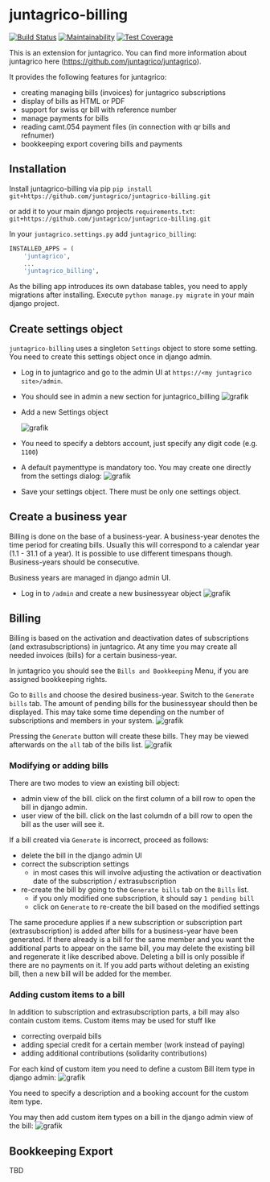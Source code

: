 # juntagrico-billing


[![Build Status](https://travis-ci.com/juntagrico/juntagrico-billing.svg?branch=master)](https://travis-ci.com/juntagrico/juntagrico-billing)
[![Maintainability](https://api.codeclimate.com/v1/badges/f1e8af41b78f052add70/maintainability)](https://codeclimate.com/github/juntagrico/juntagrico-billing/maintainability)
[![Test Coverage](https://api.codeclimate.com/v1/badges/f1e8af41b78f052add70/test_coverage)](https://codeclimate.com/github/juntagrico/juntagrico-billing/test_coverage)

This is an extension for juntagrico. You can find more information about juntagrico here
(https://github.com/juntagrico/juntagrico).

It provides the following features for juntagrico:
* creating managing bills (invoices) for juntagrico subscriptions
* display of bills as HTML or PDF
* support for swiss qr bill with reference number
* manage payments for bills
* reading camt.054 payment files (in connection with qr bills and refnumer)
* bookkeeping export covering bills and payments

## Installation

Install juntagrico-billing via pip 
`pip install git+https://github.com/juntagrico/juntagrico-billing.git`

or add it to your main django projects `requirements.txt`:
`git+https://github.com/juntagrico/juntagrico-billing.git`

In your `juntagrico.settings.py` add `juntagrico_billing`:
```python
INSTALLED_APPS = (
    'juntagrico',
    ...
    'juntagrico_billing',
```

As the billing app introduces its own database tables, you need to apply migrations after installing.
Execute `python manage.py migrate` in your main django project.

## Create settings object

`juntagrico-billing` uses a singleton `Settings` object to store some setting.
You need to create this settings object once in django admin.

- Log in to juntagrico and go to the admin UI at `https://<my juntagrico site>/admin`.
- You should see in admin a new section for juntagrico_billing
  ![grafik](https://user-images.githubusercontent.com/3380098/110239635-419b4600-7f48-11eb-8fb7-afed31983a2d.png)
- Add a new Settings object
  
  ![grafik](https://user-images.githubusercontent.com/3380098/110239725-b79fad00-7f48-11eb-9bb6-badecc6af93e.png)
  
- You need to specify a debtors account, just specify any digit code (e.g. `1100`)
- A default paymenttype is mandatory too. You may create one directly from the settings dialog:
  ![grafik](https://user-images.githubusercontent.com/3380098/110239772-f9c8ee80-7f48-11eb-8866-7844d234e971.png)
- Save your settings object. There must be only one settings object.

## Create a business year

Billing is done on the base of a business-year. A business-year denotes the time period for creating bills.
Usually this will correspond to a calendar year (1.1 - 31.1 of a year). It is possible to use different timespans though.
Business-years should be consecutive.

Business years are managed in django admin UI. 

- Log in to `/admin` and create a new businessyear object
  ![grafik](https://user-images.githubusercontent.com/3380098/110240002-20d3f000-7f4a-11eb-8118-aebd351228b4.png)


## Billing

Billing is based on the activation and deactivation dates of subscriptions (and extrasubscriptions) in juntagrico.
At any time you may create all needed invoices (bills) for a certain business-year.

In juntagrico you should see the `Bills and Bookkeeping` Menu, if you are assigned bookkeeping rights.

Go to `Bills` and choose the desired business-year.
Switch to the `Generate bills` tab. The amount of pending bills for the businessyear should then be displayed.
This may take some time depending on the number of subscriptions and members in your system.
![grafik](https://user-images.githubusercontent.com/3380098/110240325-ae640f80-7f4b-11eb-8288-4f2ec16811f9.png)

Pressing the `Generate` button will create these bills.
They may be viewed afterwards on the `all` tab of the bills list.
![grafik](https://user-images.githubusercontent.com/3380098/110240404-0a2e9880-7f4c-11eb-9a5b-3ad92af46c50.png)

### Modifying or adding bills

There are two modes to view an existing bill object:
- admin view of the bill. click on the first column of a bill row to open the bill in django admin.
- user view of the bill. click on the last columdn of a bill row to open the bill as the user will see it.

If a bill created via `Generate` is incorrect, proceed as follows:
- delete the bill in the django admin UI
- correct the subscription settings
  - in most cases this will involve adjusting the activation or deactivation date of the subscription / extrasubscription
- re-create the bill by going to the `Generate bills` tab on the `Bills` list.
  - if you only modified one subscription, it should say `1 pending bill`
  - click on `Generate` to re-create the bill based on the modified settings

The same procedure applies if a new subscription or subscription part (extrasubscription) is added after bills for a business-year have been generated.
If there already is a bill for the same member and you want the additional parts to appear on the same bill, you may delete the existing bill and regenerate it like described above.
Deleting a bill is only possible if there are no payments on it.
If you add parts without deleting an existing bill, then a new bill will be added for the member.

### Adding custom items to a bill

In addition to subscription and extrasubscription parts, a bill may also contain custom items.
Custom items may be used for stuff like
- correcting overpaid bills
- adding special credit for a certain member (work instead of paying)
- adding additional contributions (solidarity contributions)

For each kind of custom item you need to define a custom Bill item type in django admin:
![grafik](https://user-images.githubusercontent.com/3380098/110240808-f126e700-7f4d-11eb-9e73-35f43138a48e.png)

You need to specify a description and a booking account for the custom item type.

You may then add custom item types on a bill in the django admin view of the bill:
![grafik](https://user-images.githubusercontent.com/3380098/110240939-8c1fc100-7f4e-11eb-8e62-45393ddd1600.png)

## Bookkeeping Export
TBD
